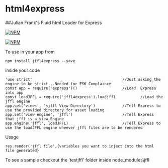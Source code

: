 # html4express
##Julian Frank's Fluid html Loader for Express

[![NPM](https://nodei.co/npm/jffl4express.png?downloads=true&downloadRank=true&stars=true)](https://nodei.co/npm/jffl4express/)

[![NPM](https://nodei.co/npm-dl/jffl4express.png)](https://nodei.co/npm/jffl4express/) 

To use in your app from 
```
npm install jffl4express --save
```

inside your code

```
'use strict'                                        //Just asking the engine to be strict...Needed for ES6 Complaince
const app = require('express')()                    //Load  Express into app
const loadJFFL = require('jffl4express').loadjffl           //Load the jffl engine
app.set('views', '<jffl View Directory')            //Tell Express to use the provided directory for asset loading
app.set('view engine', 'jffl')                      //Tell Express that jffl is a view Engine
app.engine('jffl', loadJFFL)                        //Tell Express to use the loadJFFL engine wheever jffl files are to be rendered
```

Usage 

```
res.render('jffl file',{variables you want to inject into the html file generated}
```

To see a sample checkout the 'testjffl' folder inside node_modules\jffl